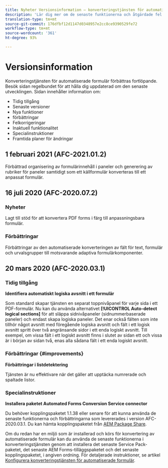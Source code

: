 ```yaml
---
title: Nyheter Versionsinformation – konverteringstjänsten för automatiserade formulär
description: 'Lär dig mer om de senaste funktionerna och åtgärdade fel för konverteringstjänsten för automatiserade formulär '
translation-type: tm+mt
source-git-commit: 176dfbf12d1147d0348957e2cc8ce9390529fe72
workflow-type: tm+mt
source-wordcount: '361'
ht-degree: 93%

---
```



# Versionsinformation

Konverteringstjänsten för automatiserade formulär förbättras fortlöpande. Besök sidan regelbundet för att hålla dig uppdaterad om den senaste utvecklingen. Sidan innehåller information om:

* Tidig tillgång
* Senaste versioner
* Nya funktioner
* förbättringar
* Felkorrigeringar
* Inaktuell funktionalitet
* Specialinstruktioner
* Framtida planer för ändringar


## 1 februari 2021 (AFC-2021.01.2)

Förbättrad organisering av formulärinnehåll i paneler och generering av rubriker för paneler samtidigt som ett källformulär konverteras till ett anpassat formulär.

## 16 juli 2020 (AFC-2020.07.2)

### Nyheter

Lagt till stöd för att konvertera PDF forms i färg till anpassningsbara formulär.

### Förbättringar

Förbättringar av den automatiserade konverteringen av fält för text, formulär och urvalsgrupper till motsvarande adaptiva formulärkomponenter.


## 20 mars 2020 (AFC-2020.03.1)

### Tidig tillgång

**Identifiera automatiskt logiska avsnitt i ett formulär**

Som standard skapar tjänsten en separat toppnivåpanel för varje sida i ett PDF-formulär. Nu kan du använda alternativet **[!UICONTROL Auto-detect logical sections]** för att släppa sidnivåpaneler (sidnummerbaserade paneler) och endast skapa logiska paneler. Det enar också fälten som inte tillhör något avsnitt med föregående logiska avsnitt och fält i ett logisk avsnitt spritt över två angränsande sidor i ett enda logiskt avsnitt. Till exempel, om vissa fält i ett logiskt avsnitt finns i slutet av sidan ett och vissa är i början av sidan två, enas alla sådana fält i ett enda logiskt avsnitt.

### Förbättringar {#improvements}

**Förbättringar i listdetektering**

Tjänsten är nu effektivare när det gäller att upptäcka numrerade och spaltade listor.

### Specialinstruktioner

**Installera paketet Automated Forms Conversion Service connector**

Du behöver kopplingspaketet 1.1.38 eller senare för att kunna använda de senaste funktionerna och förbättringarna som levererades i version AFC-2020.03.1. Du kan hämta kopplingspaketet från [AEM Package Share](https://www.adobeaemcloud.com/content/marketplace/marketplaceProxy.html?packagePath=/content/companies/public/adobe/packages/cq650/featurepack/AFCS-Connector-2020.03.1).

Om du redan har en miljö som är installerad och körs för konvertering av automatiserade formulär kan du använda de senaste funktionerna i konverteringstjänsten genom att installera det senaste Service Pack-paketet, det senaste AEM Forms-tilläggspaketet och det senaste kopplingspaketet, i angiven ordning. För detaljerade instruktioner, se artikel [Konfigurera konverteringstjänsten för automatiserade formulär](configure-service.md).
